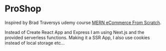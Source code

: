 # ProShop

Inspired by Brad Traversys udemy course [MERN eCommerce From Scratch](https://www.udemy.com/course/mern-ecommerce).

Instead of Create React App and Express I am using Next.js and the provided serverless functions.
Making it a SSR App, I also use cookies instead of local storage etc...
